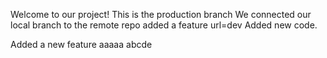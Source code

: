 Welcome to our project!
This is the production branch
We connected our local branch to the remote repo
added a feature
url=dev
Added new code.

Added a new feature
aaaaa
abcde
